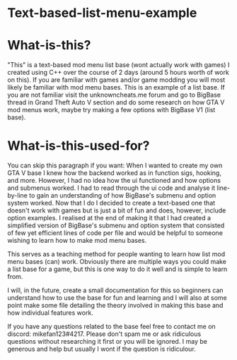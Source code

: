 # Text-based-list-menu-example

# What-is-this?

"This" is a text-based mod menu list base (wont actually work with games) I created using C++ over the course of 2 days (around 5 hours worth of work on this).
If you are familiar with games and/or game modding you will most likely be familiar with mod menu bases. This is an example of a list base.
If you are not familiar visit the unknowncheats.me forum and go to BigBase thread in Grand Theft Auto V section and do some research on how GTA V mod menus work, maybe try making a few options with BigBase V1 (list base).

# What-is-this-used-for?

You can skip this paragraph if you want: When I wanted to create my own GTA V base I knew how the backend worked as in function sigs, hooking, and more. However, I had no idea how the ui functioned and how options and submenus worked. I had to read through the ui code and analyse it line-by-line to gain an understanding of how BigBase's submenu and option system worked. Now that I do I decided to create a text-based one that doesn't work with games but is just a bit of fun and does, however, include option examples. I realised at the end of making it that I had created a simplified version of BigBase's submenu and option system that consisted of few yet efficient lines of code per file and would be helpful to someone wishing to learn how to make mod menu bases.

This serves as a teaching method for people wanting to learn how list mod menu bases (can) work. Obviously there are multiple ways you could make a list base for a game, but this is one way to do it well and is simple to learn from. 

I will, in the future, create a small documentation for this so beginners can understand how to use the base for fun and learning and I will also at some point make some file detailing the theory involved in making this base and how individual features work.

If you have any questions related to the base feel free to contact me on discord: mikefan123#4217. 
Please don't spam me or ask ridiculous questions without researching it first or you will be ignored. I may be generous and help but usually I wont if the question is ridiculour.

